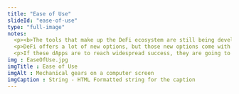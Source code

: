 ```yaml
--- 
title: "Ease of Use"
slideId: "ease-of-use"
type: "full-image"
notes: 
  <p><b>The tools that make up the DeFi ecosystem are still being developed. While they are not the most intuitive applications, they are well on their way.</b></p>
  <p>DeFi offers a lot of new options, but those new options come with the typical problems that face new innovations. Once the dApp's concept has been proven, it often takes some time to enhance the user experience. Most DeFi apps were very confusing to use when they were first released. However, as the ecosystem has developed, these dApps have become gradually easier to use.</p>
  <p>If these dApps are to reach widespread success, they are going to have to become seamless to use. Once these dApps become as simple to use as a centralized banking or money transfer app, like PayPal, users will gradually become part of the ecosystem because of all of the benefits DeFi has to offer.</p>
img : EaseOfUse.jpg
imgTitle : Ease of Use
imgAlt : Mechanical gears on a computer screen
imgCaption : String - HTML Formatted string for the caption
---
```

